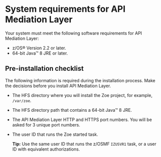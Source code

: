 # System requirements for API Mediation Layer

Your system must meet the following software requirements for API Mediation Layer:

-   z/OS® Version 2.2 or later.
-   64-bit Java™ 8 JRE or later.

## Pre-installation checklist

The following information is required during the installation process. Make the decisions before you install API Mediation Layer.

-   The HFS directory where you will install the Zoe project, for example, `/var/zoe`.
-   The HFS directory path that contains a 64-bit Java™ 8 JRE.
-   The API Mediation Layer HTTP and HTTPS port numbers. You will be asked for 3 unique port numbers.
-   The user ID that runs the Zoe started task.

    **Tip:** Use the same user ID that runs the z/OSMF `IZUSVR1` task, or a user ID with equivalent authorizations.
